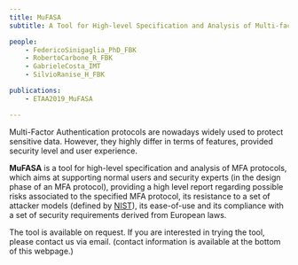 ```yaml
---
title: MuFASA
subtitle: A Tool for High-level Specification and Analysis of Multi-factor Authentication Protocols

people:
    - FedericoSinigaglia_PhD_FBK
    - RobertoCarbone_R_FBK
    - GabrieleCosta_IMT
    - SilvioRanise_H_FBK

publications:
    - ETAA2019_MuFASA

---
```


Multi-Factor Authentication protocols are nowadays widely used to protect sensitive data. However, they highly differ in terms of features, provided security level and user experience.

**MuFASA** is a tool for high-level specification and analysis of MFA protocols, which aims at supporting normal users and security experts (in the design phase of an MFA protocol), providing a high level report regarding possible risks associated to the specified MFA protocol, its resistance to a set of attacker models (defined by [NIST](https://www.google.com/url?q=https%3A%2F%2Fpages.nist.gov%2F800-63-3%2Fsp800-63b.html&sa=D&sntz=1&usg=AFQjCNEj0k6CXeZx8Gno3pNmIyYjtBCIpg)), its ease-of-use and its compliance with a set of security requirements derived from European laws.

The tool is available on request. If you are interested in trying the tool, please contact us via email. 
(contact information is available at the bottom of this webpage.)